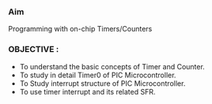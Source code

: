 ### Aim
Programming with on-chip Timers/Counters

### OBJECTIVE :

- To understand the basic concepts of Timer and Counter.
- To study in detail Timer0 of PIC Microcontroller.
- To Study interrupt structure of PIC Microcontroller.
- To use timer interrupt and its related SFR.
